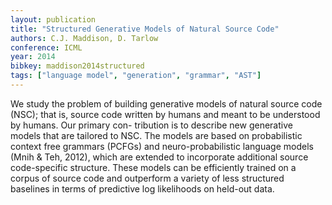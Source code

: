 ```yaml
---
layout: publication
title: "Structured Generative Models of Natural Source Code"
authors: C.J. Maddison, D. Tarlow
conference: ICML
year: 2014
bibkey: maddison2014structured
tags: ["language model", "generation", "grammar", "AST"]
---
```

We study the problem of building generative
models of natural source code (NSC); that is,
source code written by humans and meant to
be understood by humans. Our primary con-
tribution is to describe new generative models
that are tailored to NSC. The models are based
on probabilistic context free grammars (PCFGs)
and neuro-probabilistic language models (Mnih
& Teh, 2012), which are extended to incorporate
additional source code-specific structure. These
models can be efficiently trained on a corpus
of source code and outperform a variety of less
structured baselines in terms of predictive log
likelihoods on held-out data.

